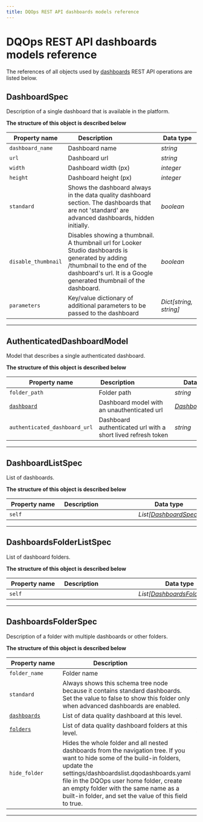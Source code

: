 ```yaml
---
title: DQOps REST API dashboards models reference
---
```

# DQOps REST API dashboards models reference
The references of all objects used by [dashboards](../operations/dashboards.md) REST API operations are listed below.


## DashboardSpec
Description of a single dashboard that is available in the platform.


**The structure of this object is described below**


|&nbsp;Property&nbsp;name&nbsp;|&nbsp;Description&nbsp;&nbsp;&nbsp;&nbsp;&nbsp;&nbsp;&nbsp;&nbsp;&nbsp;&nbsp;&nbsp;&nbsp;&nbsp;&nbsp;&nbsp;&nbsp;&nbsp;&nbsp;&nbsp;&nbsp;&nbsp;|&nbsp;Data&nbsp;type&nbsp;|
|---------------|---------------------------------|-----------|
|<span class="no-wrap-code">`dashboard_name`</span>|Dashboard name|*string*|
|<span class="no-wrap-code">`url`</span>|Dashboard url|*string*|
|<span class="no-wrap-code">`width`</span>|Dashboard width (px)|*integer*|
|<span class="no-wrap-code">`height`</span>|Dashboard height (px)|*integer*|
|<span class="no-wrap-code">`standard`</span>|Shows the dashboard always in the data quality dashboard section. The dashboards that are not 'standard' are advanced dashboards, hidden initially.|*boolean*|
|<span class="no-wrap-code">`disable_thumbnail`</span>|Disables showing a thumbnail. A thumbnail url for Looker Studio dashboards is generated by adding /thumbnail to the end of the dashboard's url. It is a Google generated thumbnail of the dashboard.|*boolean*|
|<span class="no-wrap-code">`parameters`</span>|Key/value dictionary of additional parameters to be passed to the dashboard|*Dict[string, string]*|


___

## AuthenticatedDashboardModel
Model that describes a single authenticated dashboard.


**The structure of this object is described below**


|&nbsp;Property&nbsp;name&nbsp;|&nbsp;Description&nbsp;&nbsp;&nbsp;&nbsp;&nbsp;&nbsp;&nbsp;&nbsp;&nbsp;&nbsp;&nbsp;&nbsp;&nbsp;&nbsp;&nbsp;&nbsp;&nbsp;&nbsp;&nbsp;&nbsp;&nbsp;|&nbsp;Data&nbsp;type&nbsp;|
|---------------|---------------------------------|-----------|
|<span class="no-wrap-code">`folder_path`</span>|Folder path|*string*|
|<span class="no-wrap-code">[`dashboard`](#dashboardspec)</span>|Dashboard model with an unauthenticated url|*[DashboardSpec](#dashboardspec)*|
|<span class="no-wrap-code">`authenticated_dashboard_url`</span>|Dashboard authenticated url with a short lived refresh token|*string*|


___

## DashboardListSpec
List of dashboards.


**The structure of this object is described below**


|&nbsp;Property&nbsp;name&nbsp;|&nbsp;Description&nbsp;&nbsp;&nbsp;&nbsp;&nbsp;&nbsp;&nbsp;&nbsp;&nbsp;&nbsp;&nbsp;&nbsp;&nbsp;&nbsp;&nbsp;&nbsp;&nbsp;&nbsp;&nbsp;&nbsp;&nbsp;|&nbsp;Data&nbsp;type&nbsp;|
|---------------|---------------------------------|-----------|
|<span class="no-wrap-code">`self`</span>||*List[[DashboardSpec](./dashboards.md#dashboardspec)]*|


___

## DashboardsFolderListSpec
List of dashboard folders.


**The structure of this object is described below**


|&nbsp;Property&nbsp;name&nbsp;|&nbsp;Description&nbsp;&nbsp;&nbsp;&nbsp;&nbsp;&nbsp;&nbsp;&nbsp;&nbsp;&nbsp;&nbsp;&nbsp;&nbsp;&nbsp;&nbsp;&nbsp;&nbsp;&nbsp;&nbsp;&nbsp;&nbsp;|&nbsp;Data&nbsp;type&nbsp;|
|---------------|---------------------------------|-----------|
|<span class="no-wrap-code">`self`</span>||*List[[DashboardsFolderSpec](./dashboards.md#dashboardsfolderspec)]*|


___

## DashboardsFolderSpec
Description of a folder with multiple dashboards or other folders.


**The structure of this object is described below**


|&nbsp;Property&nbsp;name&nbsp;|&nbsp;Description&nbsp;&nbsp;&nbsp;&nbsp;&nbsp;&nbsp;&nbsp;&nbsp;&nbsp;&nbsp;&nbsp;&nbsp;&nbsp;&nbsp;&nbsp;&nbsp;&nbsp;&nbsp;&nbsp;&nbsp;&nbsp;|&nbsp;Data&nbsp;type&nbsp;|
|---------------|---------------------------------|-----------|
|<span class="no-wrap-code">`folder_name`</span>|Folder name|*string*|
|<span class="no-wrap-code">`standard`</span>|Always shows this schema tree node because it contains standard dashboards. Set the value to false to show this folder only when advanced dashboards are enabled.|*boolean*|
|<span class="no-wrap-code">[`dashboards`](#dashboardlistspec)</span>|List of data quality dashboard at this level.|*[DashboardListSpec](#dashboardlistspec)*|
|<span class="no-wrap-code">[`folders`](#dashboardsfolderlistspec)</span>|List of data quality dashboard folders at this level.|*[DashboardsFolderListSpec](#dashboardsfolderlistspec)*|
|<span class="no-wrap-code">`hide_folder`</span>|Hides the whole folder and all nested dashboards from the navigation tree. If you want to hide some of the build-in folders, update the settings/dashboardslist.dqodashboards.yaml file in the DQOps user home folder, create an empty folder with the same name as a built-in folder, and set the value of this field to true.|*boolean*|


___

